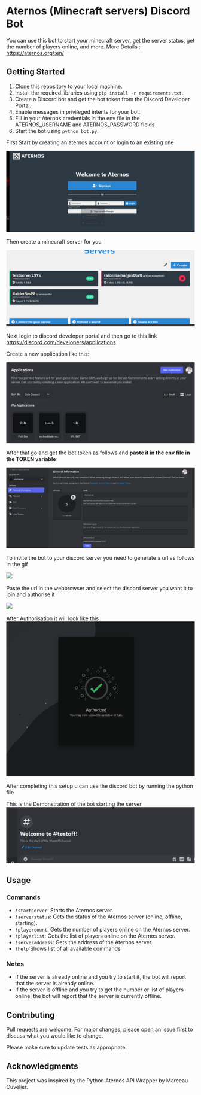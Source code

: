 # Aternos (Minecraft servers) Discord Bot

You can use this bot to start your minecraft server, get the server status, get the number of players online, and more.
More Details : https://aternos.org/:en/

## Getting Started

1. Clone this repository to your local machine.
2. Install the required libraries using `pip install -r requirements.txt`.
3. Create a Discord bot and get the bot token from the Discord Developer Portal.
4. Enable messages in privileged intents for your bot.
5. Fill in your Aternos credentials in the env file in the ATERNOS_USERNAME and ATERNOS_PASSWORD fields
6. Start the bot using `python bot.py`.

First Start by creating an aternos account or login to an existing one

![](https://github.com/siddvish21/assets/blob/main/login_aternos.gif)

Then create a minecraft server for you

![](https://github.com/siddvish21/assets/blob/main/How_to_create_server.gif)

Next login to discord developer portal and then go to this link https://discord.com/developers/applications

Create a new application like this:

![](https://github.com/siddvish21/assets/blob/main/create_application_discord.gif)


After that go and get the bot token as follows and **paste it in the env file in the TOKEN variable**

![](https://github.com/siddvish21/assets/blob/main/bot_token_reset.gif)


To invite the bot to your discord server you need to generate a url as follows in the gif

![](https://github.com/siddvish21/assets/blob/main/url_generate_discord-bot.gif)

Paste the url in the webbrowser and select the discord server you want it to join and authorise it 

![](https://github.com/siddvish21/assets/blob/main/authorisation_from_link.gif)

After Authorisation it will look like this
![](https://github.com/siddvish21/assets/blob/main/authorised.PNG)

After completing this setup u can use the discord bot by running the python file

This is the Demonstration of the bot starting the server
![](https://github.com/siddvish21/assets/blob/main/server_start_demonstration.gif)

## Usage

### Commands

- `!startserver`: Starts the Aternos server.
- `!serverstatus`: Gets the status of the Aternos server (online, offline, starting).
- `!playercount`: Gets the number of players online on the Aternos server.
- `!playerlist`: Gets the list of players online on the Aternos server.
- `!serveraddress`: Gets the address of the Aternos server.
- `!help`:Shows list of all available commands

### Notes

- If the server is already online and you try to start it, the bot will report that the server is already online.
- If the server is offline and you try to get the number or list of players online, the bot will report that the server is currently offline.

## Contributing

Pull requests are welcome. For major changes, please open an issue first to discuss what you would like to change.

Please make sure to update tests as appropriate.


## Acknowledgments

This project was inspired by the Python Aternos API Wrapper by Marceau Cuvelier.
